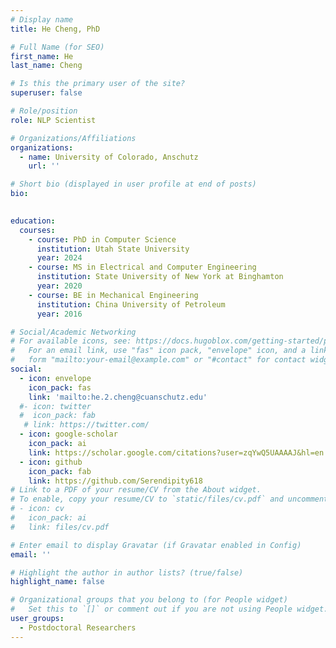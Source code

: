 ```yaml
---
# Display name
title: He Cheng, PhD

# Full Name (for SEO)
first_name: He 
last_name: Cheng

# Is this the primary user of the site?
superuser: false

# Role/position
role: NLP Scientist 

# Organizations/Affiliations
organizations:
  - name: University of Colorado, Anschutz 
    url: ''

# Short bio (displayed in user profile at end of posts)
bio: 

    
education:
  courses:
    - course: PhD in Computer Science 
      institution: Utah State University
      year: 2024
    - course: MS in Electrical and Computer Engineering 
      institution: State University of New York at Binghamton
      year: 2020
    - course: BE in Mechanical Engineering 
      institution: China University of Petroleum
      year: 2016

# Social/Academic Networking
# For available icons, see: https://docs.hugoblox.com/getting-started/page-builder/#icons
#   For an email link, use "fas" icon pack, "envelope" icon, and a link in the
#   form "mailto:your-email@example.com" or "#contact" for contact widget.
social:
  - icon: envelope
    icon_pack: fas
    link: 'mailto:he.2.cheng@cuanschutz.edu'
  #- icon: twitter
  #  icon_pack: fab
   # link: https://twitter.com/
  - icon: google-scholar
    icon_pack: ai
    link: https://scholar.google.com/citations?user=zqYwQ5UAAAAJ&hl=en
  - icon: github
    icon_pack: fab
    link: https://github.com/Serendipity618
# Link to a PDF of your resume/CV from the About widget.
# To enable, copy your resume/CV to `static/files/cv.pdf` and uncomment the lines below.
# - icon: cv
#   icon_pack: ai
#   link: files/cv.pdf

# Enter email to display Gravatar (if Gravatar enabled in Config)
email: ''

# Highlight the author in author lists? (true/false)
highlight_name: false

# Organizational groups that you belong to (for People widget)
#   Set this to `[]` or comment out if you are not using People widget.
user_groups:
  - Postdoctoral Researchers
--- 
```

